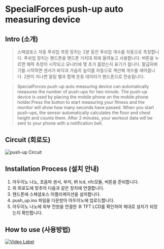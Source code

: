 # SpecialForces push-up auto measuring device

## Intro (소개)
>스페셜포스 자동 푸쉬업 측정 장치는 2분 동안 푸쉬업 개수를 자동으로 측정합니다. 푸쉬업 장치는 핸드폰을 핸드폰 거치대 위에 올려놓고 사용합니다. 버튼을 누르면 체력 측정이 시작되고 모니터에 몇 초가 흘렀는지 표기가 됩니다. 팔굽혀펴기를 시작하면 센서가 바닥과 가슴의 높이를 자동으로 계산해 개수를 세어줍니다. 2분이 지나면 알림 벨과 함께 운동 데이터가 핸드폰으로 전송됩니다.

>SpecialForces push-up auto measuring device can automatically measures the number of push-ups for two minute. The push-up device is used by placing the mobile phone on the mobile phone holder.Press the button to start measuring your fitness and the monitor will show how many seconds have passed. When you start push-ups, the sensor automatically calculates the floor and chest height and counts them. After 2 minutes, your workout data will be sent to your phone with a notification bell.

## Circuit (회로도)
![push-up Circuit](https://user-images.githubusercontent.com/26067127/97004086-739ea380-1577-11eb-88ea-bd1aace00773.png)

## Installation Process (설치 안내)
1. 아두이노 나노, 초음파 센서, 부저, tft lcd, nfc모듈, 버튼을 준비합니다.
2. 위 회로도에 맞추어 다음과 같은 장치에 연결합니다.
3. 헨드폰에 스페셜포스 어플리케이션을 설치합니다.
4. push_up.ino 파일을 다운받아 아두이노에 업로드합니다.
5. 아두이노 나노에 외부 전원을 연결한 후 TFT LCD를 확인하여 제대로 설치가 되었는지 확인합니다.

## How to use (사용방법)
[![Video Label](https://user-images.githubusercontent.com/26067127/97776342-9568dd80-1baa-11eb-8d65-f70cee4bcb74.png)](https://youtu.be/kjt80NTsp38)
